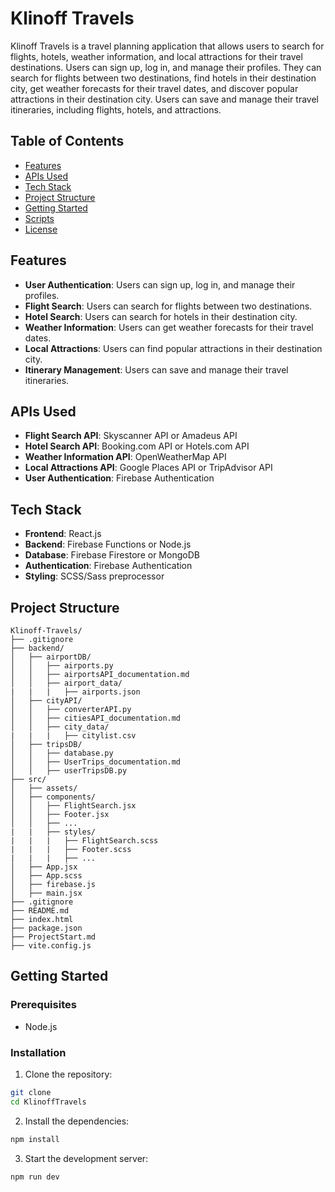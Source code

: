# Klinoff Travels

Klinoff Travels is a travel planning application that allows users to search for flights, hotels, weather information, and local attractions for their travel destinations. Users can sign up, log in, and manage their profiles. They can search for flights between two destinations, find hotels in their destination city, get weather forecasts for their travel dates, and discover popular attractions in their destination city. Users can save and manage their travel itineraries, including flights, hotels, and attractions.

## Table of Contents

- [Features](#features)
- [APIs Used](#apis-used)
- [Tech Stack](#tech-stack)
- [Project Structure](#project-structure)
- [Getting Started](#getting-started)
- [Scripts](#scripts)
- [License](#license)

## Features

- **User Authentication**: Users can sign up, log in, and manage their profiles.
- **Flight Search**: Users can search for flights between two destinations.
- **Hotel Search**: Users can search for hotels in their destination city.
- **Weather Information**: Users can get weather forecasts for their travel dates.
- **Local Attractions**: Users can find popular attractions in their destination city.
- **Itinerary Management**: Users can save and manage their travel itineraries.

## APIs Used

- **Flight Search API**: Skyscanner API or Amadeus API
- **Hotel Search API**: Booking.com API or Hotels.com API
- **Weather Information API**: OpenWeatherMap API
- **Local Attractions API**: Google Places API or TripAdvisor API
- **User Authentication**: Firebase Authentication

## Tech Stack

- **Frontend**: React.js
- **Backend**: Firebase Functions or Node.js
- **Database**: Firebase Firestore or MongoDB
- **Authentication**: Firebase Authentication
- **Styling**: SCSS/Sass preprocessor

## Project Structure

<!-- .gitignore AirportsAPI_test.html backend/ airportDB/ airport_data/ airports.py airportsAPI_documentation.md cityAPI/ citiesAPI_documentation.md city_data/ converterAPI.py tripsDB/ database.py UserTrips_documentation.md userTripsDB.py eslint.config.js index.html package.json ProjectStart.md README.md src/ App.jsx App.scss assets/ components/ FlightSearch.jsx Footer.jsx HotelSearch.jsx LandingPage.jsx ... firebase.js main.jsx proxy.js styles/ vite.config.js -->

```
Klinoff-Travels/
├── .gitignore
├── backend/
│   ├── airportDB/
│   │   ├── airports.py
│   │   ├── airportsAPI_documentation.md
│   │   ├── airport_data/
|   |   |   ├── airports.json
│   ├── cityAPI/
│   │   ├── converterAPI.py
│   │   ├── citiesAPI_documentation.md
│   │   ├── city_data/
|   |   |   ├── citylist.csv
│   ├── tripsDB/
│   │   ├── database.py
│   │   ├── UserTrips_documentation.md
│   │   ├── userTripsDB.py
├── src/
│   ├── assets/
│   ├── components/
│   │   ├── FlightSearch.jsx
│   │   ├── Footer.jsx
│   │   ├── ...
|   |   ├── styles/
|   |   |   ├── FlightSearch.scss
|   |   |   ├── Footer.scss
|   |   |   ├── ...
│   ├── App.jsx
│   ├── App.scss
│   ├── firebase.js
│   ├── main.jsx
├── .gitignore
├── README.md
├── index.html
├── package.json
├── ProjectStart.md
├── vite.config.js
```

## Getting Started

### Prerequisites

- Node.js

### Installation

1. Clone the repository:

```bash
git clone
cd KlinoffTravels
```

2. Install the dependencies:

```bash
npm install
```

3. Start the development server:

```bash
npm run dev
```
